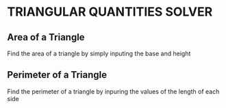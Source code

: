 # TRIANGULAR QUANTITIES SOLVER

## Area of a Triangle

Find the area of a triangle by simply inputing the base and height

## Perimeter of a Triangle

Find the perimeter of a triangle by inpuring the values of the length of each side